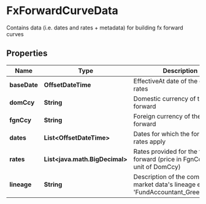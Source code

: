 

# FxForwardCurveData

Contains data (i.e. dates and rates + metadata) for building fx forward curves

## Properties

Name | Type | Description | Notes
------------ | ------------- | ------------- | -------------
**baseDate** | **OffsetDateTime** | EffectiveAt date of the quoted rates | 
**domCcy** | **String** | Domestic currency of the fx forward | 
**fgnCcy** | **String** | Foreign currency of the fx forward | 
**dates** | **List&lt;OffsetDateTime&gt;** | Dates for which the forward rates apply | 
**rates** | **List&lt;java.math.BigDecimal&gt;** | Rates provided for the fx forward (price in FgnCcy per unit of DomCcy) | 
**lineage** | **String** | Description of the complex market data&#39;s lineage e.g. &#39;FundAccountant_GreenQuality&#39;. |  [optional]



